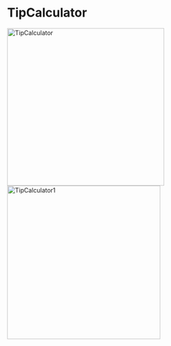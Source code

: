 # TipCalculator

<img width="364" alt="TipCalculator" src="https://github.com/aslihan-gurkan/TipCalculator/assets/28388524/1ac62122-a54a-496d-9cd1-125a8bcf0831">

<img width="355" alt="TipCalculator1" src="https://github.com/aslihan-gurkan/TipCalculator/assets/28388524/a5536fed-ab92-4c21-b4d3-f64d898ce99c">
